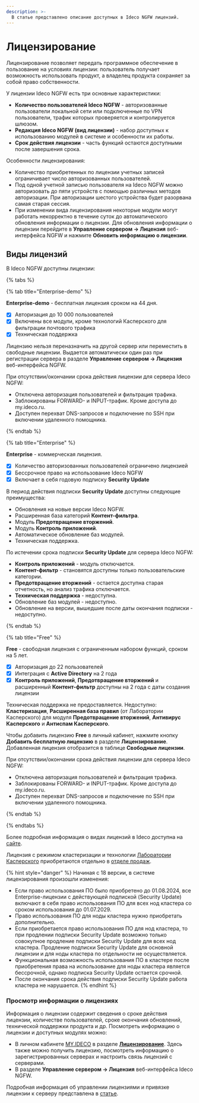 ```yaml
---
description: >-
  В статье представлено описание доступных в Ideco NGFW лицензий.
---
```


# Лицензирование

Лицензирование позволяет передать программное обеспечение в пользование на условиях лицензии: пользователь получает возможность использовать продукт, а владелец продукта сохраняет за собой право собственности.

У лицензии Ideco NGFW есть три основные характеристики:

* **Количество пользователей Ideco NGFW** - авторизованные пользователи локальной сети или подключенные по VPN пользователи, трафик которых проверяется и контролируется шлюзом.
* **Редакция Ideco NGFW (вид лицензии)** - набор доступных к использованию модулей в системе и особенности их работы.
* **Срок действия лицензии** - часть функций остаются доступными после завершения срока.

Особенности лицензирования:

* Количество приобретенных по лицензии учетных записей ограничивает число авторизованных пользователей.
* Под одной учетной записью пользователя на Ideco NGFW можно авторизовать до пяти устройств с помощью различных методов авторизации. При авторизации шестого устройства будет разорвана самая старая сессия.
* При изменении вида лицензирования некоторые модули могут работать некорректно в течение суток до автоматического обновления информации о лицензии. Для обновления информации о лицензии перейдите в **Управление сервером -> Лицензия** веб-интерфейса NGFW и нажмите **Обновить информацию о лицензии**.

## Виды лицензий

В Ideco NGFW доступны лицензии:

{% tabs %}

{% tab title="Enterprise-demo" %}

**Enterprise-demo** - бесплатная лицензия сроком на 44 дня.

* [x] Авторизация до 10 000 пользователей
* [x] Включены все модули, кроме технологий Касперского для фильтрации почтового трафика
* [x] Техническая поддержка

Лицензию нельзя переназначить на другой сервер или переместить в свободные лицензии. Выдается автоматически один раз при регистрации сервера в разделе **Управление сервером -> Лицензия** веб-интерфейса NGFW.

При отсутствии/окончании срока действия лицензии для сервера Ideco NGFW:
* Отключена авторизация пользователей и фильтрация трафика.
* Заблокированы FORWARD- и INPUT-трафик. Кроме доступа до my.ideco.ru.
* Доступен перехват DNS-запросов и подключение по SSH при включении удаленного помощника.

{% endtab %}

{% tab title="Enterprise" %}

**Enterprise** - коммерческая лицензия.

* [x] Количество авторизованных пользователей ограничено лицензией
* [x] Бессрочное право на использование Ideco NGFW
* [x] Включает в себя годовую подписку **Security Update**

В период действия подписки **Security Update** доступны следующие преимущества:

* Обновления на новые версии Ideco NGFW.
* Расширенная база категорий **Контент-фильтра**.
* Модуль **Предотвращение вторжений**.
* Модуль **Контроль приложений**.
* Автоматическое обновление баз модулей.
* Техническая поддержка.

По истечении срока подписки **Security Update** для сервера Ideco NGFW:

* **Контроль приложений** - модуль отключается.
* **Контент-фильтр** - становятся доступны только пользовательские категории.
* **Предотвращение вторжений** - остается доступна старая отчетность, но анализ трафика отключается.
* **Техническая поддержка** - недоступна.
* Обновление баз модулей - недоступно.
* Обновление на версии, вышедшие после даты окончания подписки - недоступно.

{% endtab %}

{% tab title="Free" %}

**Free** - свободная лицензия с ограниченным набором функций, сроком на 5 лет.

* [x] Авторизация до 22 пользователей
* [x] Интеграция с **Active Directory** на 2 года
* [x] **Контроль приложений**, **Предотвращение вторжений** и расширенный **Контент-фильтр** доступны на 2 года с даты создания лицензии
  
Техническая поддержка не предоставляется. Недоступно: **Кластеризация**, **Расширенная база правил** (от Лаборатории Касперского) для модуля **Предотвращение вторжений**, **Антивирус Касперского** и **Антиспам Касперского**.

Чтобы добавить лицензию **Free** в личный кабинет, нажмите кнопку **Добавить бесплатную лицензию** в разделе **Лицензирование**. Добавленная лицензия отобразится в таблице **Свободные лицензии**.

При отсутствии/окончании срока действия лицензии для сервера Ideco NGFW:
* Отключена авторизация пользователей и фильтрация трафика.
* Заблокированы FORWARD- и INPUT-трафик. Кроме доступа до my.ideco.ru.
* Доступен перехват DNS-запросов и подключение по SSH при включении удаленного помощника.

{% endtab %}

{% endtabs %}

Более подробная информация о видах лицензий в Ideco доступна на [сайте](https://ideco.ru/sravnenie-versiy).

Лицензия с режимом кластеризации и технологии [Лаборатории Касперского](https://ideco.ru/kaspersky) приобретаются отдельно в [отделе продаж](https://ideco.ru/kontakty).

{% hint style="danger" %}
Начиная с 18 версии, в системе лицензирования произошли изменения:

* Если право использования ПО было приобретено до 01.08.2024, все Enterprise-лицензии с действующей подпиской (Security Update) включают в себя право использования ПО для всех нод кластера со сроком использования до 01.07.2029.
* Право использования ПО для ноды кластера нужно приобретать дополнительно.
* Если приобретается право использования ПО для нод кластера, то при продлении подписки Security Update возможно только совокупное продление подписки Security Update для всех нод кластера. Продление подписки Security Update для основной лицензии и для ноды кластера по отдельности не осуществляется.
* Функциональная возможность использования ПО в кластере после приобретения права на использование для ноды кластера является бессрочной, однако подписка Security Update остается срочной.
* После окончания срока действия подписки Security Update работа кластера не нарушается.
{% endhint %}

### Просмотр информации о лицензиях

Информация о лицензии содержит сведения о сроке действия лицензии, количестве пользователей, сроке окончания обновлений, технической поддержки продукта и др. Посмотреть информацию о лицензии и доступных модулях можно:

* В личном кабинете [MY.IDECO](/settings-my/README.md) в разделе **[Лицензирование](https://my.ideco.ru)**. Здесь также можно получить лицензию, посмотреть информацию о зарегистрированных серверах и настроить связь лицензий с серверами.
* В разделе **Управление сервером -> Лицензия** веб-интерфейса Ideco NGFW.

Подробная информация об управлении лицензиями и привязке лицензии к серверу представлена в [статье](/settings/server-management/license-management.md).